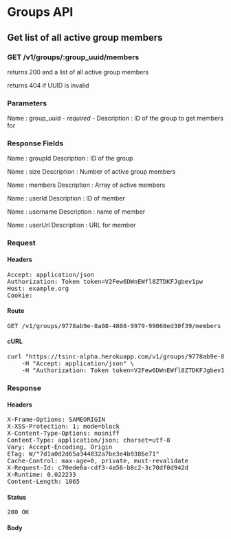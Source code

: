 # Groups API

## Get list of all active group members

### GET /v1/groups/:group_uuid/members

returns 200 and a list of all active group members

returns 404 if UUID is invalid

### Parameters

Name : group_uuid *- required -*
Description : ID of the group to get members for


### Response Fields

Name : groupId
Description : ID of the group

Name : size
Description : Number of active group members

Name : members
Description : Array of active members

Name : userId
Description : ID of member

Name : username
Description : name of member

Name : userUrl
Description : URL for member

### Request

#### Headers

<pre>Accept: application/json
Authorization: Token token=V2Few6DWnEWfl8ZTDKFJgbev1pw
Host: example.org
Cookie: </pre>

#### Route

<pre>GET /v1/groups/9778ab9e-8a08-4808-9979-99060ed30f39/members</pre>

#### cURL

<pre class="request">curl &quot;https://tsinc-alpha.herokuapp.com/v1/groups/9778ab9e-8a08-4808-9979-99060ed30f39/members&quot; -X GET \
	-H &quot;Accept: application/json&quot; \
	-H &quot;Authorization: Token token=V2Few6DWnEWfl8ZTDKFJgbev1pw&quot;</pre>

### Response

#### Headers

<pre>X-Frame-Options: SAMEORIGIN
X-XSS-Protection: 1; mode=block
X-Content-Type-Options: nosniff
Content-Type: application/json; charset=utf-8
Vary: Accept-Encoding, Origin
ETag: W/&quot;7d1a0d2d65a344832a7be3e4b9386e71&quot;
Cache-Control: max-age=0, private, must-revalidate
X-Request-Id: c70ede6a-cdf3-4a56-b8c2-3c70df0d942d
X-Runtime: 0.022233
Content-Length: 1065</pre>

#### Status

<pre>200 OK</pre>

#### Body

```javascript

```
